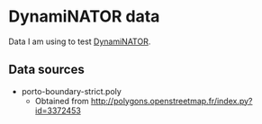 # DynamiNATOR data

Data I am using to test [DynamiNATOR](https://github.com/dmfrodrigues/dynaminator).

## Data sources

- porto-boundary-strict.poly
  - Obtained from http://polygons.openstreetmap.fr/index.py?id=3372453

